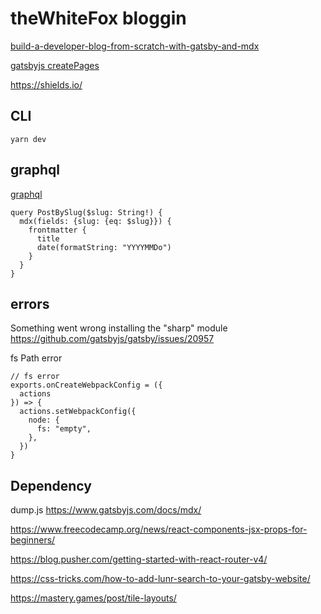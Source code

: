 # theWhiteFox bloggin

[build-a-developer-blog-from-scratch-with-gatsby-and-mdx](https://www.freecodecamp.org/news/build-a-developer-blog-from-scratch-with-gatsby-and-mdx/)

[gatsbyjs createPages](https://www.gatsbyjs.com/docs/node-apis/#createPages)

https://shields.io/

## CLI
``` yarn dev ```

## graphql
[graphql](http://localhost:3000/___graphql)

```
query PostBySlug($slug: String!) {
  mdx(fields: {slug: {eq: $slug}}) {
    frontmatter {
      title
      date(formatString: "YYYYMMDo")
    }
  }
}
```

## errors 
Something went wrong installing the "sharp" module
https://github.com/gatsbyjs/gatsby/issues/20957

fs Path error
```
// fs error
exports.onCreateWebpackConfig = ({
  actions
}) => {
  actions.setWebpackConfig({
    node: {
      fs: "empty",
    },
  })
}
```
## Dependency
dump.js
https://www.gatsbyjs.com/docs/mdx/

https://www.freecodecamp.org/news/react-components-jsx-props-for-beginners/

https://blog.pusher.com/getting-started-with-react-router-v4/

https://css-tricks.com/how-to-add-lunr-search-to-your-gatsby-website/

https://mastery.games/post/tile-layouts/
